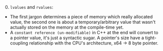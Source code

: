 0. `lvalues` and `rvalues`:

- The first jargon determines a piece of memory which really allocated value, the second one is about a temporary/arbitrary value that wasn't actually stored on the memory at the compile-time yet.
- A `constant reference (un-modifiable)` in C++ at the end will convert to a pointer value, it's just a syntactic sugar. A pointer's size have a tight-coupling relationship with the CPU's architecture, x64 -> 8 byte pointer.
